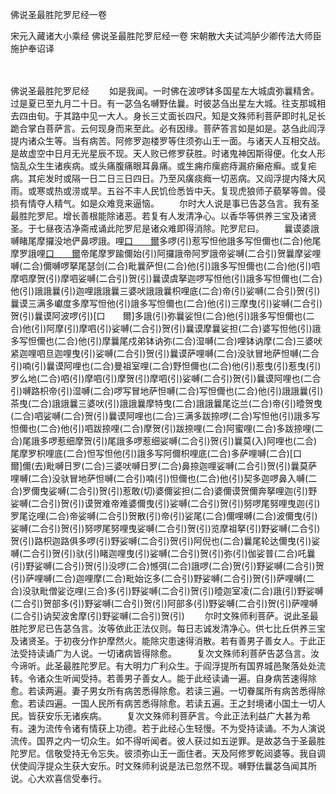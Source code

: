 佛说圣最胜陀罗尼经一卷


宋元入藏诸大小乘经
佛说圣最胜陀罗尼经一卷
宋朝散大夫试鸿胪少卿传法大师臣施护奉诏译


　　

佛说圣最胜陀罗尼经
　　如是我闻。一时佛在波啰钵多国星左大城虞弥曩精舍。过是夏已至九月二十日。有一苾刍名嚩野佉曩。时彼苾刍出星左大城。往支那城相去四由旬。于其路中见一大人。身长三丈面长四尺。知是文殊师利菩萨即时礼足长跪合掌白菩萨言。云何现身而来至此。必有因缘。菩萨答言如是如是。苾刍此阎浮提内诸众生等。当有病苦。阿修罗迦楼罗等住须弥山王一面。与诸天人互相交战。是故虚空中日月无光星辰不现。天人败已修罗获胜。时诸鬼神因斯得便。化女人形恼乱众生生诸疾病。或头痛腹痛眼耳鼻痛。或生痈疖瘰疬痔漏疥癞疮癣。或复疟病。其疟发时或隔一日二日三日四日。乃至风癀痰癊一切恶病。又阎浮提内降大风雨。或寒或热或涝或旱。五谷不丰人民饥俭悉皆中夭。复现虎狼师子藐拏等兽。侵损有情夺人精气。如是众难竞来逼恼。
　　尔时大人说是事已告苾刍言。我有圣最胜陀罗尼。增长善根能除诸恶。若复有人发清净心。以香华等供养三宝及诸贤圣。于七昼夜洁净斋戒诵此陀罗尼是诸众难即得消除。陀罗尼曰。
　　曩谟婆誐嚩睹尾摩攞没地俨鼻啰誐。哩[口　　爾](二合)多啰(引)惹写怛他誐多写怛儞也(二合)他尾摩罗誐哩[口　　爾](二合)帝尾摩罗踰儞始(引)阿攞誐帝阿罗誐帝娑嚩(二合引)贺曩摩娑哩嚩(二合)儞嚩啰拏尾瑟剑(二合)毗曩萨怛(二合)他(引)誐多写怛儞也(二合)他(引)呬摩呬摩贺(引)摩呬娑嚩(二合引)贺(引)曩谟虞拏迦啰写怛他(引)誐多写怛儞也(二合)他(引)誐誐曩(引)迦哩誐誐曩三婆吠誐誐曩枳哩底(二合)帝(引)娑嚩(二合引)贺(引)曩谟三满多巘度多摩写怛他(引)誐多写怛儞也(二合)他(引)三摩曳(引)娑嚩(二合引)贺(引)曩谟阿波啰(引)[口　　爾]多誐(引)弥曩娑怛(二合)他(引)誐多写怛儞也(二合)他(引)阿摩(引)摩呬(引)娑嚩(二合引)贺(引)曩谟摩曩娑担(二合)婆写怛他(引)誐多写怛儞也(二合)他(引)摩曩尾戍弟钵讷弥(二合)湿嚩(二合)哩钵讷摩(二合)三婆吠紧迦哩呬旦迦哩曳(引)娑嚩(二合引)贺(引)曩谟萨哩嚩(二合)没驮冒地萨怛嚩(二合引)喃(引)曩谟阿哩也(二合)曼祖室哩(二合)野怛儞也(二合)他(引)惹曳(引)惹曳(引)罗么地(二合)呬(引)摩呬(引)摩贺(引)摩呬(引)娑嚩(二合引)贺(引)曩谟阿哩也(二合引)嚩路枳帝(引)湿嚩(二合)啰写冒地萨怛嚩(二合)写怛儞也(二合)他(引)誐誐曩(引)茶曳(二合)誐誐曩三婆吠(引)誐誐曩摩特曳(二合)誐誐曩尾讫兰(二合)帝(引)曀贺曳(二合)呬娑嚩(二合)贺(引)曩谟阿哩也(二合)三满多跋捺啰(二合)写怛他(引)誐多写怛儞也(二合)他(引)呬跋捺哩(二合)摩贺(引)跋捺哩(二合)阿蜜哩(二合)多跋捺哩(二合)尾誐多啰惹细摩贺(引)尾誐多啰惹细娑嚩(二合引)贺(引)曩莫(入)阿哩也(二合)尾摩罗枳哩底(二合)怛写怛他(引)誐多写阿儞枳哩底(二合)多萨哩嚩(二合)[口　　爾]儞(去)毗嚩日罗(二合)三婆吠嚩日罗(二合)鼻捺迦哩娑嚩(二合引)贺(引)曩莫萨哩嚩(二合)没驮冒地萨怛嚩(二合引)喃(引)怛儞也(二合)他(引)契多迦啰鼻入嚩(二合)罗儞曳娑嚩(二合引)贺(引)惹敢(切)婆儞娑担(二合)婆儞谟贺儞奔拏哩迦(引)野娑嚩(二合引)贺(引)谟贺难帝难婆儞曳(引)娑嚩(二合引)贺(引)努啰尾努哩曳迦(引)罗尾讫哩(二合)帝娑嚩(二合引)贺散(引)帝(引)娑尾(二合)儞哩嚩(二合)波儞曳(引)娑嚩(二合引)贺(引)努啰尾努哩曳娑嚩(二合引)贺(引)览摩祖拏(引)野娑嚩(二合引)贺(引)路枳迦路俱多啰(引)野娑嚩(二合引)贺(引)阿倪也(二合)曩尾轮达儞曳(引)娑嚩(二合引)贺(引)驮(引)睹迦哩曳(引)娑嚩(二合引)贺(引)弥(引)伽娑普(二合)吒曩(引)野娑嚩(二合引)贺(引)没啰(二合)憾弭(二合)誐啰(二合)贺(引)野娑嚩(二合引)贺(引)萨哩嚩(二合)迦哩摩(二合)毗始讫多(二合引)野娑嚩(二合引)贺(引)萨哩嚩(二合)没驮毗僧娑讫哩(三合)多(引)野娑嚩(二合引)贺(引)曀迦室凌(二合)誐(引)野娑嚩(二合引)贺部多(引)野娑嚩(二合引)贺(引)阿部多(引)野娑嚩(二合引)贺(引)萨哩嚩(二合引)讷契波舍摩(引)野娑嚩(二合引)贺(引)
　　尔时文殊师利菩萨。说此圣最胜陀罗尼已告苾刍言。汝等依此正法仪则。每日志诚发清净心。供七比丘供养三宝及诸贤圣。于初夜分作护摩然火。能除灾患速得消散。若有善男子善女人。于此正法受持读诵广为人说。一切诸病皆得除愈。
　　复次文殊师利菩萨告苾刍言。汝今谛听。此圣最胜陀罗尼。有大明力广利众生。于阎浮提所有国界城邑聚落处处流转。令诸众生听闻受持。若善男子善女人。能于此经读诵一遍。自身病苦速得除愈。若读两遍。妻子男女所有病苦悉得除愈。若读三遍。一切眷属所有病苦悉得除愈。若读四遍。一国人民所有病苦悉得除愈。若读五遍。王之封境诸小国土一切人民。皆获安乐无诸疾病。
　　复次文殊师利菩萨言。今此正法利益广大甚为希有。速为流传令诸有情获上功德。若于此经心生轻慢。不为受持读诵。不为人演说流传。国界之内一切众生。如不得听闻者。彼人获过如五逆罪。是故苾刍于圣最胜陀罗尼。信敬受持无令忘失。彼须弥山王一面住者。天及阿修罗乾闼婆等。我自调伏使阎浮提众生获大安乐。时文殊师利说是法已忽然不现。嚩野佉曩苾刍闻其所说。心大欢喜信受奉行。


